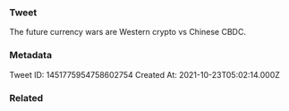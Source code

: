 ### Tweet
The future currency wars are Western crypto vs Chinese CBDC.

### Metadata
Tweet ID: 1451775954758602754
Created At: 2021-10-23T05:02:14.000Z

### Related

